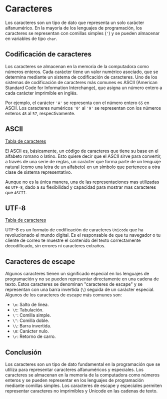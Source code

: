 # Caracteres

Los caracteres son un tipo de dato que representa un solo carácter alfanumérico. En la mayoría de los lenguajes de programación, los caracteres se representan con comillas simples (`'`) y se pueden almacenar en variables de tipo `char`.

## Codificación de caracteres

Los caracteres se almacenan en la memoria de la computadora como números enteros. Cada carácter tiene un valor numérico asociado, que se determina mediante un sistema de codificación de caracteres. Uno de los sistemas de codificación de caracteres más comunes es ASCII (American Standard Code for Information Interchange), que asigna un número entero a cada carácter imprimible en inglés.

Por ejemplo, el carácter `'A'` se representa con el número entero `65` en ASCII. Los caracteres numéricos `'0'` al `'9'` se representan con los números enteros `48` al `57`, respectivamente.

## ASCII

[Tabla de caracteres](http://www.csc.villanova.edu/~tway/resources/ascii-table.html)

El ASCII es, básicamente, un código de caracteres que tiene su base en el alfabeto romano o latino. Esto quiere decir que el ASCII sirve para convertir, a través de una serie de reglas, un carácter que forma parte de un lenguaje natural (como una letra de un alfabeto) en un símbolo que pertenece a otra clase de sistema representativo.

Aunque no es la única manera, una de las representaciones mas utilizadas es `UTF-8`, dado a su flexibilidad y capacidad para mostrar mas caracteres que `ASCII`.

## UTF-8

[Tabla de caracteres](https://www.ssec.wisc.edu/~tomw/java/unicode.html)

UTF-8 es un formato de codificación de caracteres `Unicode` que ha revolucionado el mundo digital. Es el responsable de que tu navegador o tu cliente de correo te muestre el contenido del texto correctamente decodificado, sin errores ni caracteres extraños.

## Caracteres de escape

Algunos caracteres tienen un significado especial en los lenguajes de programación y no se pueden representar directamente en una cadena de texto. Estos caracteres se denominan "caracteres de escape" y se representan con una barra invertida (`\`) seguida de un carácter especial. Algunos de los caracteres de escape más comunes son:

- `\n`: Salto de línea.
- `\t`: Tabulación.
- `\'`: Comilla simple.
- `\"`: Comilla doble.
- `\\`: Barra invertida.
- `\0`: Carácter nulo.
- `\r`: Retorno de carro.

## Conclusión

Los caracteres son un tipo de dato fundamental en la programación que se utiliza para representar caracteres alfanuméricos y especiales. Los caracteres se almacenan en la memoria de la computadora como números enteros y se pueden representar en los lenguajes de programación mediante comillas simples. Los caracteres de escape y especiales permiten representar caracteres no imprimibles y Unicode en las cadenas de texto.